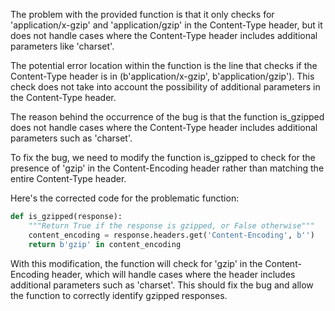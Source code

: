 The problem with the provided function is that it only checks for 'application/x-gzip' and 'application/gzip' in the Content-Type header, but it does not handle cases where the Content-Type header includes additional parameters like 'charset'.

The potential error location within the function is the line that checks if the Content-Type header is in (b'application/x-gzip', b'application/gzip'). This check does not take into account the possibility of additional parameters in the Content-Type header.

The reason behind the occurrence of the bug is that the function is_gzipped does not handle cases where the Content-Type header includes additional parameters such as 'charset'.

To fix the bug, we need to modify the function is_gzipped to check for the presence of 'gzip' in the Content-Encoding header rather than matching the entire Content-Type header.

Here's the corrected code for the problematic function:

```python
def is_gzipped(response):
    """Return True if the response is gzipped, or False otherwise"""
    content_encoding = response.headers.get('Content-Encoding', b'')
    return b'gzip' in content_encoding
```

With this modification, the function will check for 'gzip' in the Content-Encoding header, which will handle cases where the header includes additional parameters such as 'charset'. This should fix the bug and allow the function to correctly identify gzipped responses.